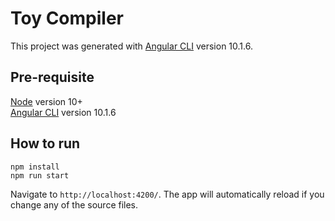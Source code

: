 # Toy Compiler

This project was generated with [Angular CLI](https://github.com/angular/angular-cli) version 10.1.6.

## Pre-requisite

[Node](https://nodejs.org/en/download/) version 10+  
[Angular CLI](https://github.com/angular/angular-cli) version 10.1.6

## How to run

```
npm install  
npm run start
```  
Navigate to `http://localhost:4200/`. The app will automatically reload if you change any of the source files.
